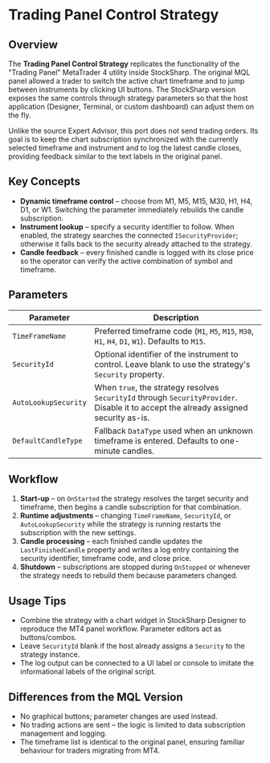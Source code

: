 # Trading Panel Control Strategy

## Overview

The **Trading Panel Control Strategy** replicates the functionality of the "Trading Panel" MetaTrader 4 utility inside StockSharp. The original MQL panel allowed a trader to switch the active chart timeframe and to jump between instruments by clicking UI buttons. The StockSharp version exposes the same controls through strategy parameters so that the host application (Designer, Terminal, or custom dashboard) can adjust them on the fly.

Unlike the source Expert Advisor, this port does not send trading orders. Its goal is to keep the chart subscription synchronized with the currently selected timeframe and instrument and to log the latest candle closes, providing feedback similar to the text labels in the original panel.

## Key Concepts

- **Dynamic timeframe control** – choose from M1, M5, M15, M30, H1, H4, D1, or W1. Switching the parameter immediately rebuilds the candle subscription.
- **Instrument lookup** – specify a security identifier to follow. When enabled, the strategy searches the connected `ISecurityProvider`; otherwise it falls back to the security already attached to the strategy.
- **Candle feedback** – every finished candle is logged with its close price so the operator can verify the active combination of symbol and timeframe.

## Parameters

| Parameter | Description |
|-----------|-------------|
| `TimeFrameName` | Preferred timeframe code (`M1`, `M5`, `M15`, `M30`, `H1`, `H4`, `D1`, `W1`). Defaults to `M15`. |
| `SecurityId` | Optional identifier of the instrument to control. Leave blank to use the strategy's `Security` property. |
| `AutoLookupSecurity` | When `true`, the strategy resolves `SecurityId` through `SecurityProvider`. Disable it to accept the already assigned security as-is. |
| `DefaultCandleType` | Fallback `DataType` used when an unknown timeframe is entered. Defaults to one-minute candles. |

## Workflow

1. **Start-up** – on `OnStarted` the strategy resolves the target security and timeframe, then begins a candle subscription for that combination.
2. **Runtime adjustments** – changing `TimeFrameName`, `SecurityId`, or `AutoLookupSecurity` while the strategy is running restarts the subscription with the new settings.
3. **Candle processing** – each finished candle updates the `LastFinishedCandle` property and writes a log entry containing the security identifier, timeframe code, and close price.
4. **Shutdown** – subscriptions are stopped during `OnStopped` or whenever the strategy needs to rebuild them because parameters changed.

## Usage Tips

- Combine the strategy with a chart widget in StockSharp Designer to reproduce the MT4 panel workflow. Parameter editors act as buttons/combos.
- Leave `SecurityId` blank if the host already assigns a `Security` to the strategy instance.
- The log output can be connected to a UI label or console to imitate the informational labels of the original script.

## Differences from the MQL Version

- No graphical buttons; parameter changes are used instead.
- No trading actions are sent – the logic is limited to data subscription management and logging.
- The timeframe list is identical to the original panel, ensuring familiar behaviour for traders migrating from MT4.

